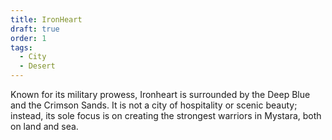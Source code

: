 ```yaml
---
title: IronHeart
draft: true
order: 1
tags:
  - City
  - Desert
---
```


Known for its military prowess, Ironheart is surrounded by the Deep Blue and the Crimson Sands. It is not a city of hospitality or scenic beauty; instead, its sole focus is on creating the strongest warriors in Mystara, both on land and sea.
